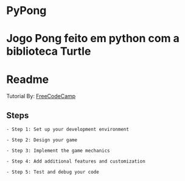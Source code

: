 # PyPong

# Jogo Pong feito em python com a biblioteca Turtle

# Readme

Tutorial By: [FreeCodeCamp](https://www.freecodecamp.org/news/how-to-code-pong-in-python/)

## Steps

    - Step 1: Set up your development environment

    - Step 2: Design your game

    - Step 3: Implement the game mechanics

    - Step 4: Add additional features and customization

    - Step 5: Test and debug your code
